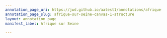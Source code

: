 ```yaml
---
annotation_page_uri: https://jwd.github.io/aatest1/annotations/afrique-sur-seine-canvas-1-structure.json
annotation_page_slug: afrique-sur-seine-canvas-1-structure
layout: annotation_page
manifest_label: Afrique sur Seine

---
```

